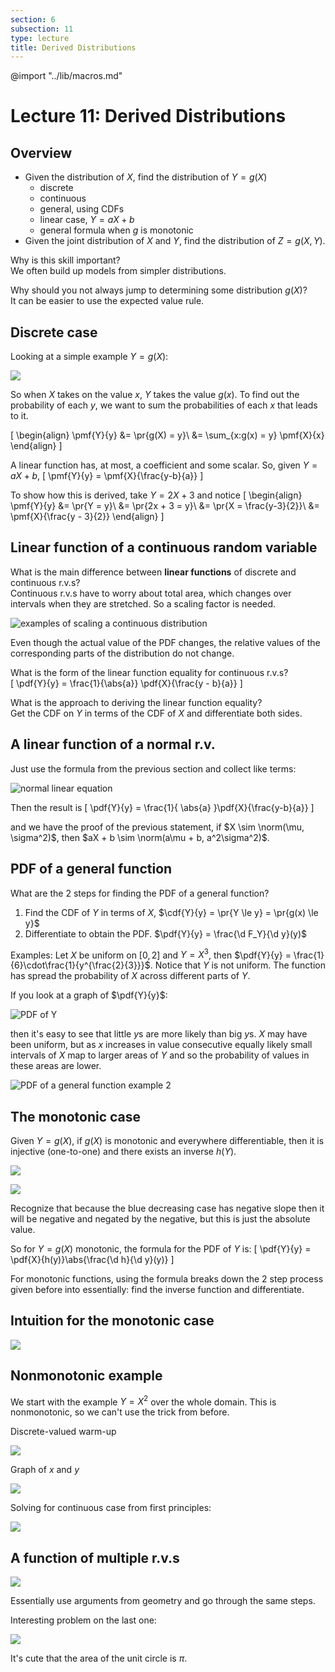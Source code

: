 ```yaml
---
section: 6
subsection: 11
type: lecture
title: Derived Distributions
---
```


@import "../lib/macros.md"

# Lecture 11: Derived Distributions

## Overview

* Given the distribution of $X$, find the distribution of $Y = g(X)$
  * discrete
  * continuous
  * general, using CDFs
  * linear case, $Y = aX + b$
  * general formula when $g$ is monotonic
* Given the joint distribution of $X$ and $Y$, find the distribution of $Z = g(X, Y)$.

Why is this skill important?  
We often build up models from simpler distributions.

Why should you not always jump to determining some distribution $g(X)$?  
It can be easier to use the expected value rule.


## Discrete case

Looking at a simple example $Y = g(X)$:

![](unit6lec11-derived-ditributions/b5333b5b3cc92903955995e1085f070b.png)

So when $X$ takes on the value $x$, $Y$ takes the value $g(x)$.
To find out the probability of each $y$, we want to sum the probabilities of each $x$ that leads to it.

\[
\begin{align}
\pmf{Y}{y} &= \pr{g(X) = y}\\
&= \sum_{x:g(x) = y} \pmf{X}{x}
\end{align}
\]

A linear function has, at most, a coefficient and some scalar. So, given $Y = aX + b$,
\[
\pmf{Y}{y} = \pmf{X}{\frac{y-b}{a}}
\]

To show how this is derived, take $Y = 2X + 3$ and notice
\[
\begin{align}
\pmf{Y}{y} &= \pr{Y = y}\\
&= \pr{2x + 3 = y}\\
&= \pr{X = \frac{y-3}{2}}\\
&= \pmf{X}{\frac{y - 3}{2}}
\end{align}
\]


## Linear function of a continuous random variable

What is the main difference between **linear functions** of discrete and continuous r.v.s?  
Continuous r.v.s have to worry about total area, which changes over intervals when they are stretched. So a scaling factor is needed.

![examples of scaling a continuous distribution](unit6lec11-derived-ditributions/53d0a29231b121991e20572979d17f23.png)

Even though the actual value of the PDF changes, the relative values of the corresponding parts of the distribution do not change.

What is the form of the linear function equality for continuous r.v.s?  
\[
\pdf{Y}{y} = \frac{1}{\abs{a}} \pdf{X}{\frac{y - b}{a}}
\]

What is the approach to deriving the linear function equality?  
Get the CDF on $Y$ in terms of the CDF of $X$ and differentiate both sides.


## A linear function of a normal r.v.

Just use the formula from the previous section and collect like terms:

![normal linear equation](unit6lec11-derived-ditributions/f1f0459cf51d48bfd21a9659d4e8be0f.png)

Then the result is
\[
\pdf{Y}{y} = \frac{1}{ \abs{a} }\pdf{X}{\frac{y-b}{a}}
\]

and we have the proof of the previous statement, if $X \sim \norm(\mu, \sigma^2)$, then $aX + b \sim \norm(a\mu + b, a^2\sigma^2)$.


## PDF of a general function

What are the 2 steps for finding the PDF of a general function?  
1. Find the CDF of $Y$ in terms of $X$, $\cdf{Y}{y} = \pr{Y \le y} = \pr{g(x) \le y}$
2. Differentiate to obtain the PDF. $\pdf{Y}{y} = \frac{\d F_Y}{\d y}(y)$

Examples:
Let $X$ be uniform on $[0, 2]$ and $Y = X^3$, then $\pdf{Y}{y} = \frac{1}{6}\cdot\frac{1}{y^{\frac{2}{3}}}$. Notice that $Y$ is not uniform. The function has spread the probability of $X$ across different parts of $Y$.

If you look at a graph of $\pdf{Y}{y}$:

![PDF of Y](unit6lec11-derived-ditributions/116c1b8ea45356314f61f5cdcfddb4a2.png)

then it's easy to see that little $y$s are more likely than big $y$s. $X$ may have been uniform, but as $x$ increases in value consecutive equally likely small intervals of $X$ map to larger areas of $Y$ and so the probability of values in these areas are lower.

![PDF of a general function example 2](unit6lec11-derived-ditributions/fa59434a551c6b21e5cde1f11a436564.png)


## The monotonic case

Given $Y = g(X)$, if $g(X)$ is monotonic and everywhere differentiable, then it is injective (one-to-one) and there exists an inverse $h(Y)$.

![](unit6lec11-derived-ditributions/cda7ae412f2bdc0c95db6c2b027147ee.png)

![](unit6lec11-derived-ditributions/74daf83375f40fe39373d457fd56fda3.png)

Recognize that because the blue decreasing case has negative slope then it will be negative and negated by the negative, but this is just the absolute value.

So for $Y = g(X)$ monotonic, the formula for the PDF of $Y$ is:
\[
\pdf{Y}{y} = \pdf{X}{h(y)}\abs{\frac{\d h}{\d y}(y)}
\]

For monotonic functions, using the formula breaks down the 2 step process given before into essentially: find the inverse function and differentiate.


## Intuition for the monotonic case

![](unit6lec11-derived-ditributions/bc8a44ef0437e2a06b580edd5472ba7e.png)


## Nonmonotonic example

We start with the example $Y = X^2$ over the whole domain. This is nonmonotonic, so we can't use the trick from before.

Discrete-valued warm-up

![](unit6lec11-derived-ditributions/596e8c76f0e5b41378d1a66a088d374e.png)

Graph of $x$ and $y$

![](unit6lec11-derived-ditributions/5e4eef611ae80c588fd04debc2a941de.png)

Solving for continuous case from first principles:

![](unit6lec11-derived-ditributions/b519a2cc21a18e2dc2c87af99576d657.png)


## A function of multiple r.v.s

![](unit6lec11-derived-ditributions/1b8bfae0011ca63c1ebe5bf67e69acab.png)

Essentially use arguments from geometry and go through the same steps.

Interesting problem on the last one:

![](unit6lec11-derived-ditributions/e08796ee8e4679535b9e438812c7a800.png)

It's cute that the area of the unit circle is $\pi$.
